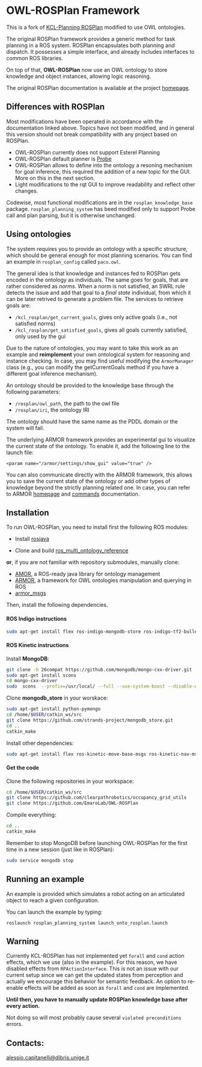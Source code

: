OWL-ROSPlan Framework
=====================

This is a fork of [KCL-Planning ROSPlan](https://github.com/KCL-Planning/ROSPlan) modified to use OWL ontologies.

The original ROSPlan framework provides a generic method for task planning in a ROS system. ROSPlan encapsulates both planning and dispatch. It possesses a simple interface, and already includes interfaces to common ROS libraries.

On top of that, **OWL-ROSPlan** now use an OWL ontology to store knowledge and object instances, allowing logic reasoning.

The original ROSPlan documentation is available at the project
[homepage](http://kcl-planning.github.io/ROSPlan/).

## Differences with ROSPlan

Most modifications have been operated in accordance with the documentation linked above. Topics have not been modified, and in general this version should not break compatibility with any project based on ROSPlan.

+ OWL-ROSPlan currently does not support Esterel Planning
+ OWL-ROSPlan default planner is [Probe](http://www.ai.upf.edu/software/probe-classical-planner)
+ OWL-ROSPlan allows to define into the ontology a resoning mechanism for goal inference, this required the addition of a new topic for the GUI. More on this in the next section.
+ Light modifications to the rqt GUI to improve readability and reflect other changes.

Codewise, most functional modifications are in the ```rosplan_knowledge_base``` package. ```rosplan_planning_system``` has beed modified only to support Probe call and plan parsing, but it is otherwise unchanged. 

## Using ontologies

The system requires you to provide an ontology with a specific structure, which should be general enough for most planning scenarios. You can find an example in ```rosplan_config``` called ```paco.owl```.

 The general idea is that knowledge and instances fed to ROSPlan gets encoded in the ontology as individuals. The same goes for goals, that are rather considered as *norms*. When a norm is not satisfied, an SWRL rule detects the issue and add that goal to a *final state* individual, from which it can be later retrived to generate a problem file. The services to retrieve goals are:

+ ```/kcl_rosplan/get_current_goals```, gives only active goals (i.e., not satisfied norms)
+ ```/kcl_rosplan/get_satisfied_goals```, gives all goals currently satisfied, only used by the gui

Due to the nature of ontologies, you may want to take this work as an example and **reimplement** your own ontological system for reasoning and instance checking. In case, you may find useful modifying the ```ArmorManager``` class (e.g., you can modify the getCurrentGoals method if you have a different goal inference mechanism).

An ontology should be provided to the knowledge base through the following parameters:

+ ```/rosplan/owl_path```, the path to the owl file
+ ```/rosplan/iri```, the ontology IRI

The ontology should have the same name as the PDDL domain or the system will fail.

The underlying ARMOR framework provides an experimental gui to visualize the current state of the ontology. To enable it, add the following line to the launch file:

```<param name="/armor/settings/show_gui" value="true" />```

You can also communicate directly with the ARMOR framework, this allows you to save the current state of the ontology or add other types of knowledge beyond the strictly planning related one. In case, you can refer to ARMOR [homepage](https://github.com/EmaroLab/armor) and [commands](https://github.com/EmaroLab/armor/blob/master/commands.md) documentation.

## Installation

To run OWL-ROSPlan, you need to install first the following ROS modules:

+ Install [rosjava](http://wiki.ros.org/rosjava/Tutorials/indigo/Installation)

+ Clone and build [ros_multi_ontology_reference](https://github.com/EmaroLab/ros_multi_ontology_references) 

**or**, if you are not familiar with repository submodules, manually clone:

+ [AMOR](https://github.com/EmaroLab/multi_ontology_reference), a ROS-ready java library for ontology management
+ [ARMOR](https://github.com/EmaroLab/armor), a framework for OWL ontologies manipulation and querying in ROS
+ [armor_msgs](https://github.com/EmaroLab/armor_msgs)

Then, install the following dependencies.

#### ROS Indigo instructions

```sh
sudo apt-get install flex ros-indigo-mongodb-store ros-indigo-tf2-bullet freeglut3-dev
```

#### ROS Kinetic instructions

Install **MongoDB**:

```sh
git clone -b 26compat https://github.com/mongodb/mongo-cxx-driver.git
sudo apt-get install scons
cd mongo-cxx-driver
sudo  scons  --prefix=/usr/local/ --full --use-system-boost --disable-warnings-as-errors
```

Clone **mongodb_store** in your worskace:

```sh
sudo apt-get install python-pymongo
cd /home/$USER/catkin_ws/src
git clone https://github.com/strands-project/mongodb_store.git
cd ..
catkin_make
```

Install other dependencies:

```sh
sudo apt-get install flex ros-kinetic-move-base-msgs ros-kinetic-nav-msgs ros-kinetic-tf2-bullet freeglut3-dev
``` 

#### Get the code

Clone the following repositories in your workspace:

```sh
cd /home/$USER/catkin_ws/src
git clone https://github.com/clearpathrobotics/occupancy_grid_utils
git clone https://github.com/EmaroLab/OWL-ROSPlan
```

Compile everything:

```sh
cd ..
catkin_make
```

Remember to stop MongoDB before launching OWL-ROSPlan for the first time in a new session (just like in ROSPlan):

```sh
sudo service mongodb stop
```

## Running an example

An example is provided which simulates a robot acting on an articulated object to reach a given configuration. 

You can launch the example by typing:

 ```roslaunch rosplan_planning_system launch_onto_rosplan.launch```

## Warning

Currently KCL-ROSPlan has not implemented yet `forall` and `cond` action effects, which we use (also in the example).
For this reason, we have disabled effects from `RPActionInterface`.
This is not an issue with our current setup since we can get the updated states from perception and actually we encourage this behavior for semantic feedback.
An option to re-enable effects will be added as soon as `forall` and `cond` are implemented.

**Until then, you have to manually update ROSPlan knowledge base after every action.**

Not doing so will most probably cause several `violated preconditions` errors.

## Contacts:

[alessio.capitanelli@dibris.unige.it](mailto:alessio.capitanelli@dibris.unige.it)

